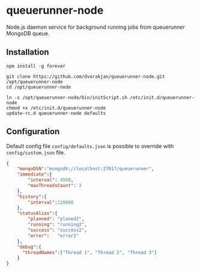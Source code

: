 # queuerunner-node

Node.js daemon service for background running jobs from queuerunner MongoDB queue. 

## Installation

```bashp
npm install -g forever 

git clone https://github.com/dvorakjan/queuerunner-node.git /opt/queuerunner-node
cd /opt/queuerunner-node

ln -s /opt/queuerunner-node/bin/initScript.sh /etc/init.d/queuerunner-node
chmod +x /etc/init.d/queuerunner-node
update-rc.d queuerunner-node defaults
```
## Configuration
Default config file ``config/defaults.json`` is possible to override with ``config/custom.json`` file.
```json
{
	"mongoDSN":"mongodb://localhost:27017/queuerunner",
	"immediate":{
		"interval": 4500,
		"maxThreadsCount": 3
	},
	"history":{
		"interval":120000
	},
	"statusAlias":{
		"planned": "planed2",
		"running": "running2",
		"success": "success2",
		"error":   "error2"
	},
    "debug":{
      "threadNames":["Thread 1", "Thread 2", "Thread 3"]
    }
}
```
